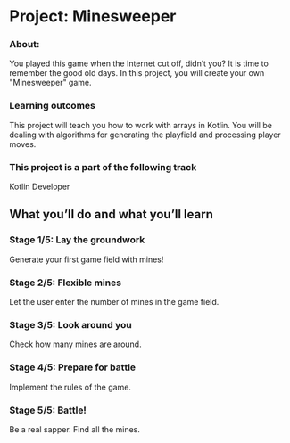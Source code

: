 # Project: Minesweeper
### About:
You played this game when the Internet cut off, didn’t you? It is time to remember the good old days. In this project, you will create your own "Minesweeper" game.
### Learning outcomes
This project will teach you how to work with arrays in Kotlin. You will be dealing with algorithms for generating the playfield and processing player moves.
### This project is a part of the following track
Kotlin Developer
## What you’ll do and what you’ll learn
### Stage 1/5: Lay the groundwork
Generate your first game field with mines!
### Stage 2/5: Flexible mines
Let the user enter the number of mines in the game field.
### Stage 3/5: Look around you
Check how many mines are around.
### Stage 4/5: Prepare for battle
Implement the rules of the game.
### Stage 5/5: Battle!
Be a real sapper. Find all the mines.
